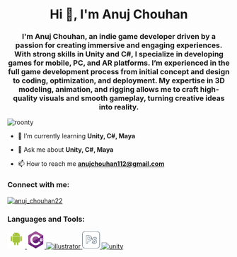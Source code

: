<h1 align="center">Hi 👋, I'm Anuj Chouhan</h1>
<h3 align="center">I'm Anuj Chouhan, an indie game developer driven by a passion for creating immersive and engaging experiences. With strong skills in Unity and C#, I specialize in developing games for mobile, PC, and AR platforms. I’m experienced in the full game development process from initial concept and design to coding, optimization, and deployment. My expertise in 3D modeling, animation, and rigging allows me to craft high-quality visuals and smooth gameplay, turning creative ideas into reality.</h3>

<p align="left"> <img src="https://komarev.com/ghpvc/?username=roonty&label=Profile%20views&color=0e75b6&style=flat" alt="roonty" /> </p>

- 🌱 I’m currently learning **Unity, C#, Maya**

- 💬 Ask me about **Unity, C#, Maya**

- 📫 How to reach me **anujchouhan112@gmail.com**

<h3 align="left">Connect with me:</h3>
<p align="left">
<a href="https://instagram.com/anuj_chouhan22" target="blank"><img align="center" src="https://raw.githubusercontent.com/rahuldkjain/github-profile-readme-generator/master/src/images/icons/Social/instagram.svg" alt="anuj_chouhan22" height="30" width="40" /></a>
</p>

<h3 align="left">Languages and Tools:</h3>
<p align="left"> <a href="https://developer.android.com" target="_blank" rel="noreferrer"> <img src="https://raw.githubusercontent.com/devicons/devicon/master/icons/android/android-original-wordmark.svg" alt="android" width="40" height="40"/> </a> <a href="https://www.w3schools.com/cs/" target="_blank" rel="noreferrer"> <img src="https://raw.githubusercontent.com/devicons/devicon/master/icons/csharp/csharp-original.svg" alt="csharp" width="40" height="40"/> </a> <a href="https://www.adobe.com/in/products/illustrator.html" target="_blank" rel="noreferrer"> <img src="https://www.vectorlogo.zone/logos/adobe_illustrator/adobe_illustrator-icon.svg" alt="illustrator" width="40" height="40"/> </a> <a href="https://www.photoshop.com/en" target="_blank" rel="noreferrer"> <img src="https://raw.githubusercontent.com/devicons/devicon/master/icons/photoshop/photoshop-line.svg" alt="photoshop" width="40" height="40"/> </a> <a href="https://unity.com/" target="_blank" rel="noreferrer"> <img src="https://www.vectorlogo.zone/logos/unity3d/unity3d-icon.svg" alt="unity" width="40" height="40"/> </a> </p>
